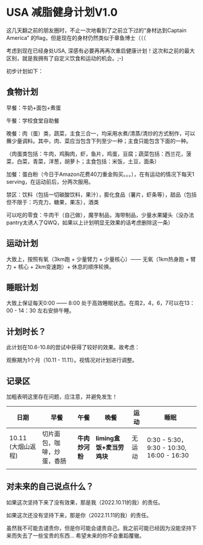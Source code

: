 # USA 减脂健身计划V1.0

这几天翻之前的朋友圈时，不止一次地看到了之前立下过的“身材达到Captain America” 的flag，但是现在的身材仍然类似于章鱼博士（（（

考虑到现在已经身处USA, 深感有必要再再再次重启健康计划！这次和之前的最大区别，就是我拥有了自定义饮食和运动的机会。;-)

初步计划如下：

## 食物计划

早餐：牛奶+面包+煮蛋

午餐：学校食堂自助餐

晚餐：肉（蛋）类，蔬菜，主食三合一，均采用水煮/清蒸/清炒的方式制作，可以蘸少量调料。其中，肉、菜应当包含下列至少一种；主食只能包含下面的一种。

（肉蛋类包括：牛肉，鸡胸肉，虾，鱼片，鸡蛋，豆腐；蔬菜包括：西兰花，菠菜，白菜，青菜，洋葱，胡萝卜；主食包括：米饭，土豆，面条）

加餐：蛋白粉（今日于Amazon花费40刀重金购买。。。），在有运动的情况下每天1 serving，在运动前后，分两次服用。

禁区：饮料（包括一切碳酸饮料，果汁），膨化食品（薯片，虾条等），甜品（包括但不限于：巧克力，糖果，果冻），酒类

可以吃的零食：牛肉干（自己做），魔芋制品，海带制品，少量水果罐头（没办法pantry太诱人了QWQ，如果以上计划明显无效果的话考虑删除这一条）

## 运动计划

大致上，按照有氧（3km跑 + 少量臂力 + 少量核心）—— 无氧（1km热身跑 + 臂力 + 核心 + 2km变速跑）+ 休息的顺序轮换。


## 睡眠计划

大致上保证每天0:00 —— 8:00 处于高效睡眠状态。在周2，4，6，7可以在13：00 - 14：30 左右安排午睡。

## 计划时长？

此计划在10.6-10.8的尝试中获得了较好的效果。故考虑：

观察期为1个月（10.11 - 11.11）。视情况对计划进行调整。

## 记录区

加粗表明这里存在问题，应注意，并避免发生！

| 日期 | 早餐 | 午餐 | 晚餐 | 运动 | 睡眠 |
|  ----  | ----  | ----  | ---- | ---- | ---- |
|10.11 (大烟山返程)   | 切片面包，咖啡，炒蛋，香肠 | **牛肉炒河粉** | **liming盒饭+麦当劳鸡块** | 无运动 | 0:30 - 5:30， 9:30 - 10:30, 16:00 - 16:30|
| | | | | | |

## 对未来的自己说点什么？

如果这次坚持下来了没有效果，那是我（2022.10.11的我）的责任。

如果这次还没有坚持下来，那是你（2022.11.11的我）的责任。

虽然我不可能去谴责你，但是你可能会谴责自己。我之前可能已经因为没能坚持下来而失去了一些宝贵的东西... 希望未来的你不会重蹈覆辙。
